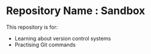 # Repository Name : Sandbox

This repository is for:

* Learning about version control systems
* Practising Git commands



